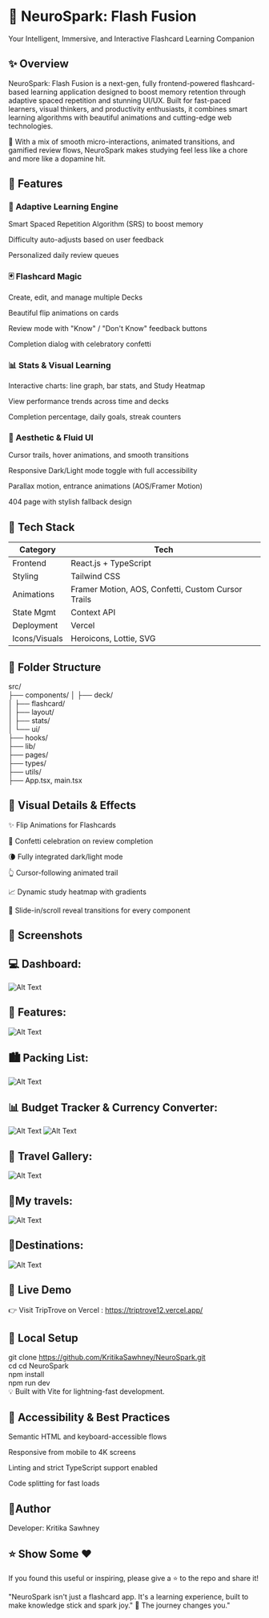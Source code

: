 # 🧠 NeuroSpark: Flash Fusion
Your Intelligent, Immersive, and Interactive Flashcard Learning Companion

## ✨<b> Overview </b>

NeuroSpark: Flash Fusion is a next-gen, fully frontend-powered flashcard-based learning application designed to boost memory retention through adaptive spaced repetition and stunning UI/UX. Built for fast-paced learners, visual thinkers, and productivity enthusiasts, it combines smart learning algorithms with beautiful animations and cutting-edge web technologies.

🔮 With a mix of smooth micro-interactions, animated transitions, and gamified review flows, NeuroSpark makes studying feel less like a chore and more like a dopamine hit.


## 🎯 Features 

### 🧠 Adaptive Learning Engine
Smart Spaced Repetition Algorithm (SRS) to boost memory

Difficulty auto-adjusts based on user feedback

Personalized daily review queues

### 🃏 Flashcard Magic
Create, edit, and manage multiple Decks

Beautiful flip animations on cards

Review mode with "Know" / "Don't Know" feedback buttons

Completion dialog with celebratory confetti

### 📊 Stats & Visual Learning
Interactive charts: line graph, bar stats, and Study Heatmap

View performance trends across time and decks

Completion percentage, daily goals, streak counters

### 💅 Aesthetic & Fluid UI
Cursor trails, hover animations, and smooth transitions

Responsive Dark/Light mode toggle with full accessibility

Parallax motion, entrance animations (AOS/Framer Motion)

404 page with stylish fallback design

## 🔧 <b> Tech Stack </b>

| Category                   | Tech                                      | 
|-----------------------------|---------------------------------------------------|
| Frontend                     | React.js + TypeScript                     
| Styling                      | Tailwind CSS                      
| Animations                   | Framer Motion, AOS, Confetti, Custom Cursor Trails                                
| State Mgmt                   | Context API                        
| Deployment                   | Vercel                          
| Icons/Visuals                | Heroicons, Lottie, SVG                                  


## 📁 <b> Folder Structure </b>

src/ <br> 
├── components/
│   ├── deck/                  <br>
│   ├── flashcard/             <br>
│   ├── layout/                <br>
│   ├── stats/                 <br>
│   └── ui/                    <br>
├── hooks/                     <br>
├── lib/                       <br>
├── pages/                     <br>
├── types/                     <br>
├── utils/                     <br>
├── App.tsx, main.tsx          <br>


## 🌈 Visual Details & Effects
✨ Flip Animations for Flashcards

🎉 Confetti celebration on review completion

🌘 Fully integrated dark/light mode

👆 Cursor-following animated trail

📈 Dynamic study heatmap with gradients

💨 Slide-in/scroll reveal transitions for every component



## 📸 <b> Screenshots </b>

## 💻 Dashboard:
![Alt Text](./images%20for%20readme/dashboard.png)




## 🌄 Features:
![Alt Text](./images%20for%20readme/features_page.png)




## 🏙️ Packing List:
![Alt Text](./images%20for%20readme/packing_list.png)



## 📊 Budget Tracker & Currency Converter:
![Alt Text](./images%20for%20readme/currency_convertor.png)
![Alt Text](./images%20for%20readme/budget_tracker.png)


## 📸 Travel Gallery:
![Alt Text](./images%20for%20readme/travel_gallery.png)

## 🌄My travels:
![Alt Text](./images%20for%20readme/my_travels.png)


## 🌟Destinations:
![Alt Text](./images%20for%20readme/destinations.png)
## 🚀 Live Demo

👉 Visit TripTrove on Vercel : https://triptrove12.vercel.app/

## 🧪 Local Setup

git clone https://github.com/KritikaSawhney/NeuroSpark.git <br>
cd cd NeuroSpark <br>
npm install <br>
npm run dev <br>
💡 Built with Vite for lightning-fast development.

## 🔐 Accessibility & Best Practices
Semantic HTML and keyboard-accessible flows

Responsive from mobile to 4K screens

Linting and strict TypeScript support enabled

Code splitting for fast loads


## 🤝Author

Developer: Kritika Sawhney



## ⭐ Show Some ❤️
If you found this useful or inspiring, please give a ⭐ to the repo and share it! <br>

"NeuroSpark isn't just a flashcard app. It's a learning experience, built to make knowledge stick and spark joy." 🚀 The journey changes you."

